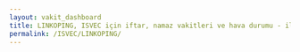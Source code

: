 ```yaml
---
layout: vakit_dashboard
title: LINKOPING, ISVEC için iftar, namaz vakitleri ve hava durumu - ilçe/eyalet seç
permalink: /ISVEC/LINKOPING/
---
```


<script type="text/javascript">
  var GLOBAL_COUNTRY = 'ISVEC';
  var GLOBAL_CITY = 'LINKOPING';
  var GLOBAL_STATE = '';
  var lat = 72;
  var lon = 21;
</script>
